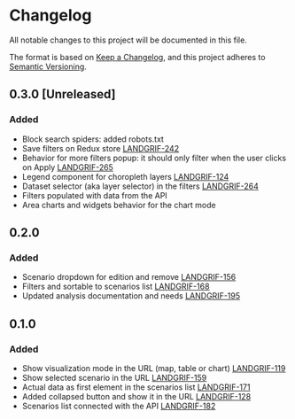 # Changelog

All notable changes to this project will be documented in this file.

The format is based on [Keep a Changelog](https://keepachangelog.com/en/1.0.0/),
and this project adheres to [Semantic Versioning](https://semver.org/).

## 0.3.0 [Unreleased]

### Added
* Block search spiders: added robots.txt
* Save filters on Redux store [LANDGRIF-242](https://vizzuality.atlassian.net/browse/LANDGRIF-242)
* Behavior for more filters popup: it should only filter when the user clicks on Apply [LANDGRIF-265](https://vizzuality.atlassian.net/browse/LANDGRIF-265)
* Legend component for choropleth layers [LANDGRIF-124](https://vizzuality.atlassian.net/browse/LANDGRIF-124)
* Dataset selector (aka layer selector) in the filters [LANDGRIF-264](https://vizzuality.atlassian.net/browse/LANDGRIF-264)
* Filters populated with data from the API
* Area charts and widgets behavior for the chart mode

## 0.2.0
### Added
* Scenario dropdown for edition and remove [LANDGRIF-156](https://vizzuality.atlassian.net/browse/LANDGRIF-156)
* Filters and sortable to scenarios list [LANDGRIF-168](https://vizzuality.atlassian.net/browse/LANDGRIF-168)
* Updated analysis documentation and needs [LANDGRIF-195](https://vizzuality.atlassian.net/browse/LANDGRIF-195)

## 0.1.0
### Added
* Show visualization mode in the URL (map, table or chart) [LANDGRIF-119](https://vizzuality.atlassian.net/browse/LANDGRIF-119)
* Show selected scenario in the URL [LANDGRIF-159](https://vizzuality.atlassian.net/browse/LANDGRIF-159)
* Actual data as first element in the scenarios list [LANDGRIF-171](https://vizzuality.atlassian.net/browse/LANDGRIF-171)
* Added collapsed button and show it in the URL [LANDGRIF-128](https://vizzuality.atlassian.net/browse/LANDGRIF-128)
* Scenarios list connected with the API [LANDGRIF-182](https://vizzuality.atlassian.net/browse/LANDGRIF-182)
